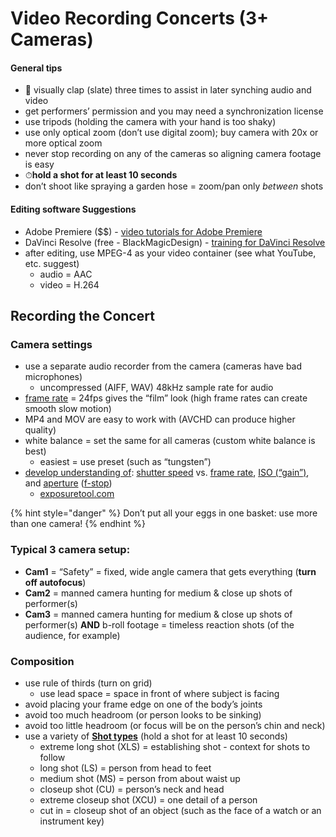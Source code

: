 # Video Recording Concerts \(3+ Cameras\)

#### **General tips**

* 👏 visually clap \(slate\) three times to assist in later synching audio and video
* get performers’ permission and you may need a synchronization license
* use tripods \(holding the camera with your hand is too shaky\)
* use only optical zoom \(don’t use digital zoom\); buy camera with 20x or more optical zoom
* never stop recording on any of the cameras so aligning camera footage is easy
* ⏱**hold a shot for at least 10 seconds**
* don’t shoot like spraying a garden hose = zoom/pan only _between_ shots

#### **Editing software Suggestions**

* Adobe Premiere \($$\) - [video tutorials for Adobe Premiere](https://helpx.adobe.com/in/premiere-pro/tutorials.html)
* DaVinci Resolve \(free - BlackMagicDesign\) - [training for DaVinci Resolve](https://www.blackmagicdesign.com/products/davinciresolve/training)
* after editing, use MPEG-4 as your video container \(see what YouTube, etc. suggest\)
  * audio = AAC
  * video = H.264

## Recording the Concert

### **Camera settings**

* use a separate audio recorder from the camera \(cameras have bad microphones\)
  * uncompressed \(AIFF, WAV\) 48kHz sample rate for audio
* [frame rate](https://www.diyphotography.net/learn-choose-best-frame-rate-videos-just-10-minutes/) = 24fps gives the “film” look \(high frame rates can create smooth slow motion\)
* MP4 and MOV are easy to work with \(AVCHD can produce higher quality\)
* white balance = set the same for all cameras \(custom white balance is best\)
  * easiest = use preset \(such as “tungsten”\)
* [develop understanding of](https://www.youtube.com/watch?v=zd9oNggNqjQ): [shutter speed](https://www.youtube.com/watch?v=kGud8vGwp-Y) vs. [frame rate](https://vimeo.com/blog/post/frame-rate-vs-shutter-speed-setting-the-record-str), [ISO \(“gain”\)](https://youtu.be/WEApLA-YNko), and [aperture](https://www.flickr.com/photos/jaredpolin/sets/72157626710263148/) \([f-stop](https://www.flickr.com/photos/vox/5367295420/)\)
  * [exposuretool.com](http://exposuretool.com)

{% hint style="danger" %}
Don’t put all your eggs in one basket: use more than one camera!
{% endhint %}

### **Typical 3 camera setup:**

* **Cam1** = “Safety” = fixed, wide angle camera that gets everything \(**turn off autofocus**\)
* **Cam2** = manned camera hunting for medium & close up shots of performer\(s\)
* **Cam3** = manned camera hunting for medium & close up shots of performer\(s\) **AND** b-roll footage = timeless reaction shots \(of the audience, for example\)

### **Composition**

* use rule of thirds \(turn on grid\)
  * use lead space = space in front of where subject is facing
* avoid placing your frame edge on one of the body’s joints
* avoid too much headroom \(or person looks to be sinking\)
* avoid too little headroom \(or focus will be on the person’s chin and neck\)
* use a variety of [**Shot types**](https://www.bhphotovideo.com/explora/video/tips-and-solutions/filmmaking-101-camera-shot-types) \(hold a shot for at least 10 seconds\)
  * extreme long shot \(XLS\) = establishing shot - context for shots to follow
  * long shot \(LS\) = person from head to feet
  * medium shot \(MS\) = person from about waist up
  * closeup shot \(CU\) = person’s neck and head
  * extreme closeup shot \(XCU\) = one detail of a person
  * cut in = closeup shot of an object \(such as the face of a watch or an instrument key\)

